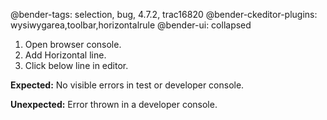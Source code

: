@bender-tags: selection, bug, 4.7.2, trac16820
@bender-ckeditor-plugins: wysiwygarea,toolbar,horizontalrule
@bender-ui: collapsed

1. Open browser console.
1. Add Horizontal line.
1. Click below line in editor.

**Expected:** No visible errors in test or developer console.

**Unexpected:** Error thrown in a developer console.
